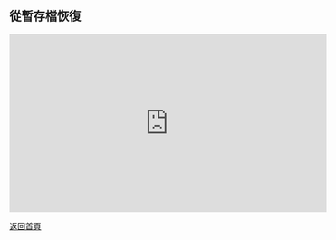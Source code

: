 ## 從暫存檔恢復

<div align="center">
<iframe width="560" height="315" src="https://www.youtube.com/embed/Ce6O0FNLZRo" frameborder="0" allow="accelerometer; autoplay; encrypted-media; gyroscope; picture-in-picture" allowfullscreen></iframe>
</div>
        
[返回首頁](https://kimieno.github.io/android.pitt) 